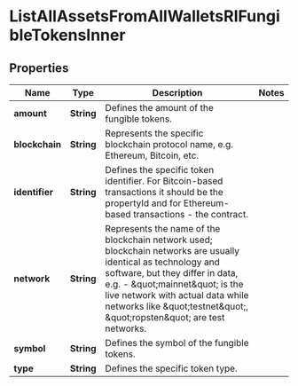 

# ListAllAssetsFromAllWalletsRIFungibleTokensInner


## Properties

| Name | Type | Description | Notes |
|------------ | ------------- | ------------- | -------------|
|**amount** | **String** | Defines the amount of the fungible tokens. |  |
|**blockchain** | **String** | Represents the specific blockchain protocol name, e.g. Ethereum, Bitcoin, etc. |  |
|**identifier** | **String** | Defines the specific token identifier. For Bitcoin-based transactions it should be the propertyId and for Ethereum-based transactions - the contract. |  |
|**network** | **String** | Represents the name of the blockchain network used; blockchain networks are usually identical as technology and software, but they differ in data, e.g. - \&quot;mainnet\&quot; is the live network with actual data while networks like \&quot;testnet\&quot;, \&quot;ropsten\&quot; are test networks. |  |
|**symbol** | **String** | Defines the symbol of the fungible tokens. |  |
|**type** | **String** | Defines the specific token type. |  |



